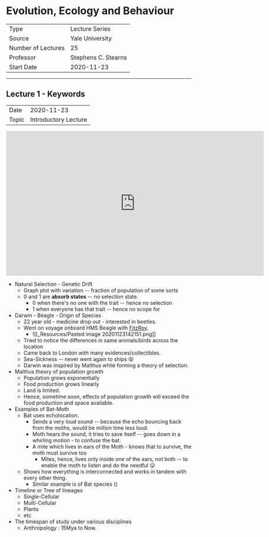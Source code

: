 # Evolution, Ecology and Behaviour

|                    |                     |
| ------------------ | ------------------- |
| Type               | Lecture Series      |
| Source             | Yale University     |
| Number of Lectures | 25                  |
| Professor          | Stephens C. Stearns |
| Start Date         | 2020-11-23          |

***

## Lecture 1 - Keywords

|       |                      |
| ----- | -------------------- |
| Date  | 2020-11-23           |
| Topic | Introductory Lecture |

<iframe width="700" height="394" src="https://www.youtube-nocookie.com/embed/VjgHd6HKtvE" frameborder="0" allow="accelerometer; autoplay; clipboard-write; encrypted-media; gyroscope; picture-in-picture" allowfullscreen></iframe>

*   Natural Selection -  Genetic Drift
    *   Graph plot with variation -- fraction of population of some sorts
    *   0 and 1 are **absorb states** -- no selection state.
        *   0 when there's no one with the trait --  hence no selection
        *   1 when everyone has that trait -- hence no scope for
*   Darwin - Beagle - Origin of Species
    *   22 year old - medicine drop out - interested in beetles.
    *   Went on voyage onboard HMS Beagle with [FitzRoy](https://en.wikipedia.org/wiki/Robert_FitzRoy).
        *   ![[_Resources/Pasted image 20201123142151.png]]
    *   Tried to notice the differences in same animals/birds across the location
    *   Came back to London with many evidences/collectibles.
    *   Sea-Sickness -- never went again to ships 😝
    *    Darwin was inspired by Malthus while forming a theory of selection.
*   Malthus theory of population growth 
    *   Population grows exponentially
    *   Food production grows linearly
    *   Land is limited.
    *   Hence, sometime soon, effects of population growth will exceed the food production and space available.
*   Examples of Bat-Moth
    *   Bat uses echolocation.
        *   Sends a very loud sound -- because the echo bouncing back from the moths, would be million time less loud.
        *   Moth hears the sound, it tries to save itself -- goes down in a whirling motion - to confuse the bat.
        *   A mite which lives in ears of the Moth - knows that to survive, the moth must survive too
            *   Mites, hence, lives only inside one of the ears, not both -- to enable the moth to listen and do the needful 😛
    *   Shows how everything is interconnected and works in tandem with every other thing.
        *   Similar example is of Bat species ()
*   Timeline or Tree of lineages
    *   Single-Cellular
    *   Multi-Cellular
    *   Plants
    *   etc
*   The timespan of study under various disciplines
    *   Anthropology : 15Mya to Now.
